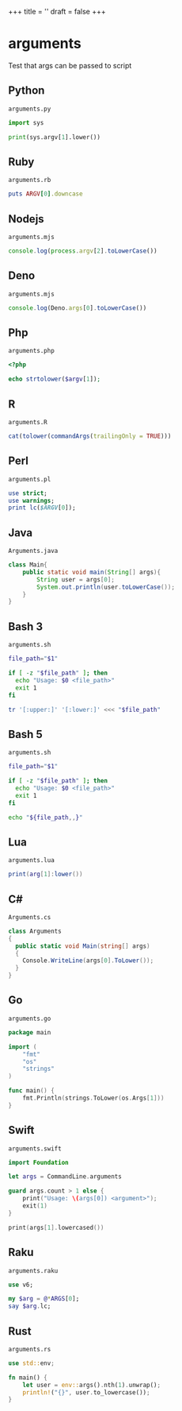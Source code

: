 +++
title = ''
draft = false
+++

# arguments

Test that args can be passed to script

## Python

`arguments.py`

```python
import sys

print(sys.argv[1].lower())
```

## Ruby

`arguments.rb`

```ruby
puts ARGV[0].downcase
```

## Nodejs

`arguments.mjs`

```javascript
console.log(process.argv[2].toLowerCase())
```

## Deno

`arguments.mjs`

```javascript
console.log(Deno.args[0].toLowerCase())
```

## Php

`arguments.php`

```php
<?php

echo strtolower($argv[1]);
```

## R

`arguments.R`

```r
cat(tolower(commandArgs(trailingOnly = TRUE)))
```

## Perl

`arguments.pl`

```perl
use strict;
use warnings;
print lc($ARGV[0]);
```

## Java

`Arguments.java`

```java
class Main{
    public static void main(String[] args){
        String user = args[0];
        System.out.println(user.toLowerCase());
    }
}
```

## Bash 3

`arguments.sh`

```bash
file_path="$1"

if [ -z "$file_path" ]; then
  echo "Usage: $0 <file_path>"
  exit 1
fi

tr '[:upper:]' '[:lower:]' <<< "$file_path"
```

## Bash 5

`arguments.sh`

```bash
file_path="$1"

if [ -z "$file_path" ]; then
  echo "Usage: $0 <file_path>"
  exit 1
fi

echo "${file_path,,}"
```

## Lua

`arguments.lua`

```lua
print(arg[1]:lower())
```

## C#

`Arguments.cs`

```csharp
class Arguments
{
  public static void Main(string[] args)
  {
    Console.WriteLine(args[0].ToLower());
  }
}
```

## Go

`arguments.go`

```go
package main

import (
	"fmt"
	"os"
	"strings"
)

func main() {
	fmt.Println(strings.ToLower(os.Args[1]))
}
```

## Swift

`arguments.swift`

```swift
import Foundation

let args = CommandLine.arguments

guard args.count > 1 else {
    print("Usage: \(args[0]) <argument>");
    exit(1)
}

print(args[1].lowercased())
```

## Raku

`arguments.raku`

```raku
use v6;

my $arg = @*ARGS[0];
say $arg.lc;
```

## Rust

`arguments.rs`

```rust
use std::env;

fn main() {
    let user = env::args().nth(1).unwrap();
    println!("{}", user.to_lowercase());
}
```

